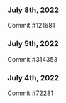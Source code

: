 ### July 8th, 2022

Commit #121681

### July 5th, 2022

Commit #314353


### July 4th, 2022

Commit #72281
